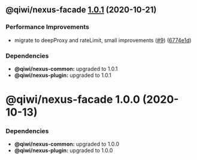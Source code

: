## @qiwi/nexus-facade [1.0.1](https://github.com/qiwi/nexus/compare/@qiwi/nexus-facade@1.0.0...@qiwi/nexus-facade@1.0.1) (2020-10-21)


### Performance Improvements

* migrate to deepProxy and rateLimit, small improvements  ([#9](https://github.com/qiwi/nexus/issues/9)) ([6774e1d](https://github.com/qiwi/nexus/commit/6774e1d244bb77bac7c7892563b70947cf6dc4d2))





### Dependencies

* **@qiwi/nexus-common:** upgraded to 1.0.1
* **@qiwi/nexus-plugin:** upgraded to 1.0.1

# @qiwi/nexus-facade 1.0.0 (2020-10-13)





### Dependencies

* **@qiwi/nexus-common:** upgraded to 1.0.0
* **@qiwi/nexus-plugin:** upgraded to 1.0.0
